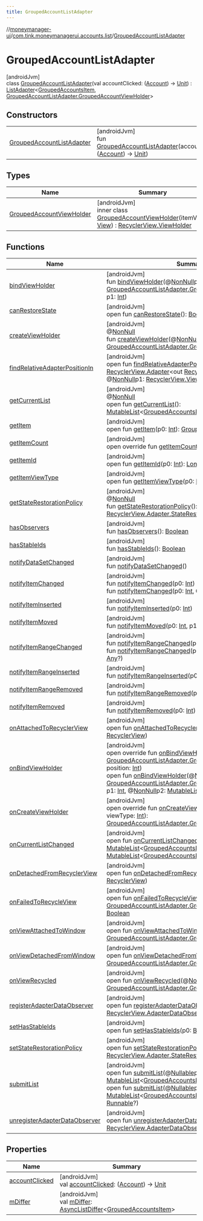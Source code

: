 ```yaml
---
title: GroupedAccountListAdapter
---
```

//[moneymanager-ui](../../../index.html)/[com.tink.moneymanagerui.accounts.list](../index.html)/[GroupedAccountListAdapter](index.html)



# GroupedAccountListAdapter



[androidJvm]\
class [GroupedAccountListAdapter](index.html)(val accountClicked: ([Account](../../com.tink.model.account/-account/index.html)) -&gt; [Unit](https://kotlinlang.org/api/latest/jvm/stdlib/kotlin/-unit/index.html)) : [ListAdapter](https://developer.android.com/reference/kotlin/androidx/recyclerview/widget/ListAdapter.html)&lt;[GroupedAccountsItem](../-grouped-accounts-item/index.html), [GroupedAccountListAdapter.GroupedAccountViewHolder](-grouped-account-view-holder/index.html)&gt;



## Constructors


| | |
|---|---|
| [GroupedAccountListAdapter](-grouped-account-list-adapter.html) | [androidJvm]<br>fun [GroupedAccountListAdapter](-grouped-account-list-adapter.html)(accountClicked: ([Account](../../com.tink.model.account/-account/index.html)) -&gt; [Unit](https://kotlinlang.org/api/latest/jvm/stdlib/kotlin/-unit/index.html)) |


## Types


| Name | Summary |
|---|---|
| [GroupedAccountViewHolder](-grouped-account-view-holder/index.html) | [androidJvm]<br>inner class [GroupedAccountViewHolder](-grouped-account-view-holder/index.html)(itemView: [View](https://developer.android.com/reference/kotlin/android/view/View.html)) : [RecyclerView.ViewHolder](https://developer.android.com/reference/kotlin/androidx/recyclerview/widget/RecyclerView.ViewHolder.html) |


## Functions


| Name | Summary |
|---|---|
| [bindViewHolder](index.html#-915853148%2FFunctions%2F1000845458) | [androidJvm]<br>fun [bindViewHolder](index.html#-915853148%2FFunctions%2F1000845458)(@[NonNull](https://developer.android.com/reference/kotlin/androidx/annotation/NonNull.html)p0: [GroupedAccountListAdapter.GroupedAccountViewHolder](-grouped-account-view-holder/index.html), p1: [Int](https://kotlinlang.org/api/latest/jvm/stdlib/kotlin/-int/index.html)) |
| [canRestoreState](../../com.tink.moneymanagerui.overview.charts/-bar-chart-item-adapter/index.html#-533870738%2FFunctions%2F1000845458) | [androidJvm]<br>open fun [canRestoreState](../../com.tink.moneymanagerui.overview.charts/-bar-chart-item-adapter/index.html#-533870738%2FFunctions%2F1000845458)(): [Boolean](https://kotlinlang.org/api/latest/jvm/stdlib/kotlin/-boolean/index.html) |
| [createViewHolder](../../com.tink.moneymanagerui.overview.charts/-bar-chart-item-adapter/index.html#1423244545%2FFunctions%2F1000845458) | [androidJvm]<br>@[NonNull](https://developer.android.com/reference/kotlin/androidx/annotation/NonNull.html)<br>fun [createViewHolder](../../com.tink.moneymanagerui.overview.charts/-bar-chart-item-adapter/index.html#1423244545%2FFunctions%2F1000845458)(@[NonNull](https://developer.android.com/reference/kotlin/androidx/annotation/NonNull.html)p0: [ViewGroup](https://developer.android.com/reference/kotlin/android/view/ViewGroup.html), p1: [Int](https://kotlinlang.org/api/latest/jvm/stdlib/kotlin/-int/index.html)): [GroupedAccountListAdapter.GroupedAccountViewHolder](-grouped-account-view-holder/index.html) |
| [findRelativeAdapterPositionIn](../../com.tink.moneymanagerui.overview.charts/-bar-chart-item-adapter/index.html#-1238180073%2FFunctions%2F1000845458) | [androidJvm]<br>open fun [findRelativeAdapterPositionIn](../../com.tink.moneymanagerui.overview.charts/-bar-chart-item-adapter/index.html#-1238180073%2FFunctions%2F1000845458)(@[NonNull](https://developer.android.com/reference/kotlin/androidx/annotation/NonNull.html)p0: [RecyclerView.Adapter](https://developer.android.com/reference/kotlin/androidx/recyclerview/widget/RecyclerView.Adapter.html)&lt;out [RecyclerView.ViewHolder](https://developer.android.com/reference/kotlin/androidx/recyclerview/widget/RecyclerView.ViewHolder.html)&gt;, @[NonNull](https://developer.android.com/reference/kotlin/androidx/annotation/NonNull.html)p1: [RecyclerView.ViewHolder](https://developer.android.com/reference/kotlin/androidx/recyclerview/widget/RecyclerView.ViewHolder.html), p2: [Int](https://kotlinlang.org/api/latest/jvm/stdlib/kotlin/-int/index.html)): [Int](https://kotlinlang.org/api/latest/jvm/stdlib/kotlin/-int/index.html) |
| [getCurrentList](../-not-grouped-account-list-adapter/index.html#-1892367752%2FFunctions%2F1000845458) | [androidJvm]<br>@[NonNull](https://developer.android.com/reference/kotlin/androidx/annotation/NonNull.html)<br>open fun [getCurrentList](../-not-grouped-account-list-adapter/index.html#-1892367752%2FFunctions%2F1000845458)(): [MutableList](https://kotlinlang.org/api/latest/jvm/stdlib/kotlin.collections/-mutable-list/index.html)&lt;[GroupedAccountsItem](../-grouped-accounts-item/index.html)&gt; |
| [getItem](../-not-grouped-account-list-adapter/index.html#-1110083754%2FFunctions%2F1000845458) | [androidJvm]<br>open fun [getItem](../-not-grouped-account-list-adapter/index.html#-1110083754%2FFunctions%2F1000845458)(p0: [Int](https://kotlinlang.org/api/latest/jvm/stdlib/kotlin/-int/index.html)): [GroupedAccountsItem](../-grouped-accounts-item/index.html) |
| [getItemCount](../-not-grouped-account-list-adapter/index.html#-543128941%2FFunctions%2F1000845458) | [androidJvm]<br>open override fun [getItemCount](../-not-grouped-account-list-adapter/index.html#-543128941%2FFunctions%2F1000845458)(): [Int](https://kotlinlang.org/api/latest/jvm/stdlib/kotlin/-int/index.html) |
| [getItemId](../../com.tink.moneymanagerui.overview.charts/-bar-chart-item-adapter/index.html#725914875%2FFunctions%2F1000845458) | [androidJvm]<br>open fun [getItemId](../../com.tink.moneymanagerui.overview.charts/-bar-chart-item-adapter/index.html#725914875%2FFunctions%2F1000845458)(p0: [Int](https://kotlinlang.org/api/latest/jvm/stdlib/kotlin/-int/index.html)): [Long](https://kotlinlang.org/api/latest/jvm/stdlib/kotlin/-long/index.html) |
| [getItemViewType](../../com.tink.moneymanagerui.overview.charts/-bar-chart-item-adapter/index.html#714126295%2FFunctions%2F1000845458) | [androidJvm]<br>open fun [getItemViewType](../../com.tink.moneymanagerui.overview.charts/-bar-chart-item-adapter/index.html#714126295%2FFunctions%2F1000845458)(p0: [Int](https://kotlinlang.org/api/latest/jvm/stdlib/kotlin/-int/index.html)): [Int](https://kotlinlang.org/api/latest/jvm/stdlib/kotlin/-int/index.html) |
| [getStateRestorationPolicy](../../com.tink.moneymanagerui.overview.charts/-bar-chart-item-adapter/index.html#1717359980%2FFunctions%2F1000845458) | [androidJvm]<br>@[NonNull](https://developer.android.com/reference/kotlin/androidx/annotation/NonNull.html)<br>fun [getStateRestorationPolicy](../../com.tink.moneymanagerui.overview.charts/-bar-chart-item-adapter/index.html#1717359980%2FFunctions%2F1000845458)(): [RecyclerView.Adapter.StateRestorationPolicy](https://developer.android.com/reference/kotlin/androidx/recyclerview/widget/RecyclerView.Adapter.StateRestorationPolicy.html) |
| [hasObservers](../../com.tink.moneymanagerui.overview.charts/-bar-chart-item-adapter/index.html#1092162006%2FFunctions%2F1000845458) | [androidJvm]<br>fun [hasObservers](../../com.tink.moneymanagerui.overview.charts/-bar-chart-item-adapter/index.html#1092162006%2FFunctions%2F1000845458)(): [Boolean](https://kotlinlang.org/api/latest/jvm/stdlib/kotlin/-boolean/index.html) |
| [hasStableIds](../../com.tink.moneymanagerui.overview.charts/-bar-chart-item-adapter/index.html#16685238%2FFunctions%2F1000845458) | [androidJvm]<br>fun [hasStableIds](../../com.tink.moneymanagerui.overview.charts/-bar-chart-item-adapter/index.html#16685238%2FFunctions%2F1000845458)(): [Boolean](https://kotlinlang.org/api/latest/jvm/stdlib/kotlin/-boolean/index.html) |
| [notifyDataSetChanged](../../com.tink.moneymanagerui.overview.charts/-bar-chart-item-adapter/index.html#-1095556076%2FFunctions%2F1000845458) | [androidJvm]<br>fun [notifyDataSetChanged](../../com.tink.moneymanagerui.overview.charts/-bar-chart-item-adapter/index.html#-1095556076%2FFunctions%2F1000845458)() |
| [notifyItemChanged](../../com.tink.moneymanagerui.overview.charts/-bar-chart-item-adapter/index.html#-1721030169%2FFunctions%2F1000845458) | [androidJvm]<br>fun [notifyItemChanged](../../com.tink.moneymanagerui.overview.charts/-bar-chart-item-adapter/index.html#-1721030169%2FFunctions%2F1000845458)(p0: [Int](https://kotlinlang.org/api/latest/jvm/stdlib/kotlin/-int/index.html))<br>fun [notifyItemChanged](../../com.tink.moneymanagerui.overview.charts/-bar-chart-item-adapter/index.html#748267402%2FFunctions%2F1000845458)(p0: [Int](https://kotlinlang.org/api/latest/jvm/stdlib/kotlin/-int/index.html), @[Nullable](https://developer.android.com/reference/kotlin/androidx/annotation/Nullable.html)p1: [Any](https://kotlinlang.org/api/latest/jvm/stdlib/kotlin/-any/index.html)?) |
| [notifyItemInserted](../../com.tink.moneymanagerui.overview.charts/-bar-chart-item-adapter/index.html#2137269507%2FFunctions%2F1000845458) | [androidJvm]<br>fun [notifyItemInserted](../../com.tink.moneymanagerui.overview.charts/-bar-chart-item-adapter/index.html#2137269507%2FFunctions%2F1000845458)(p0: [Int](https://kotlinlang.org/api/latest/jvm/stdlib/kotlin/-int/index.html)) |
| [notifyItemMoved](../../com.tink.moneymanagerui.overview.charts/-bar-chart-item-adapter/index.html#-1694317867%2FFunctions%2F1000845458) | [androidJvm]<br>fun [notifyItemMoved](../../com.tink.moneymanagerui.overview.charts/-bar-chart-item-adapter/index.html#-1694317867%2FFunctions%2F1000845458)(p0: [Int](https://kotlinlang.org/api/latest/jvm/stdlib/kotlin/-int/index.html), p1: [Int](https://kotlinlang.org/api/latest/jvm/stdlib/kotlin/-int/index.html)) |
| [notifyItemRangeChanged](../../com.tink.moneymanagerui.overview.charts/-bar-chart-item-adapter/index.html#1769183193%2FFunctions%2F1000845458) | [androidJvm]<br>fun [notifyItemRangeChanged](../../com.tink.moneymanagerui.overview.charts/-bar-chart-item-adapter/index.html#1769183193%2FFunctions%2F1000845458)(p0: [Int](https://kotlinlang.org/api/latest/jvm/stdlib/kotlin/-int/index.html), p1: [Int](https://kotlinlang.org/api/latest/jvm/stdlib/kotlin/-int/index.html))<br>fun [notifyItemRangeChanged](../../com.tink.moneymanagerui.overview.charts/-bar-chart-item-adapter/index.html#1916975740%2FFunctions%2F1000845458)(p0: [Int](https://kotlinlang.org/api/latest/jvm/stdlib/kotlin/-int/index.html), p1: [Int](https://kotlinlang.org/api/latest/jvm/stdlib/kotlin/-int/index.html), @[Nullable](https://developer.android.com/reference/kotlin/androidx/annotation/Nullable.html)p2: [Any](https://kotlinlang.org/api/latest/jvm/stdlib/kotlin/-any/index.html)?) |
| [notifyItemRangeInserted](../../com.tink.moneymanagerui.overview.charts/-bar-chart-item-adapter/index.html#-2104748521%2FFunctions%2F1000845458) | [androidJvm]<br>fun [notifyItemRangeInserted](../../com.tink.moneymanagerui.overview.charts/-bar-chart-item-adapter/index.html#-2104748521%2FFunctions%2F1000845458)(p0: [Int](https://kotlinlang.org/api/latest/jvm/stdlib/kotlin/-int/index.html), p1: [Int](https://kotlinlang.org/api/latest/jvm/stdlib/kotlin/-int/index.html)) |
| [notifyItemRangeRemoved](../../com.tink.moneymanagerui.overview.charts/-bar-chart-item-adapter/index.html#999899269%2FFunctions%2F1000845458) | [androidJvm]<br>fun [notifyItemRangeRemoved](../../com.tink.moneymanagerui.overview.charts/-bar-chart-item-adapter/index.html#999899269%2FFunctions%2F1000845458)(p0: [Int](https://kotlinlang.org/api/latest/jvm/stdlib/kotlin/-int/index.html), p1: [Int](https://kotlinlang.org/api/latest/jvm/stdlib/kotlin/-int/index.html)) |
| [notifyItemRemoved](../../com.tink.moneymanagerui.overview.charts/-bar-chart-item-adapter/index.html#-189254469%2FFunctions%2F1000845458) | [androidJvm]<br>fun [notifyItemRemoved](../../com.tink.moneymanagerui.overview.charts/-bar-chart-item-adapter/index.html#-189254469%2FFunctions%2F1000845458)(p0: [Int](https://kotlinlang.org/api/latest/jvm/stdlib/kotlin/-int/index.html)) |
| [onAttachedToRecyclerView](../../com.tink.moneymanagerui.overview.charts/-bar-chart-item-adapter/index.html#-1243461790%2FFunctions%2F1000845458) | [androidJvm]<br>open fun [onAttachedToRecyclerView](../../com.tink.moneymanagerui.overview.charts/-bar-chart-item-adapter/index.html#-1243461790%2FFunctions%2F1000845458)(@[NonNull](https://developer.android.com/reference/kotlin/androidx/annotation/NonNull.html)p0: [RecyclerView](https://developer.android.com/reference/kotlin/androidx/recyclerview/widget/RecyclerView.html)) |
| [onBindViewHolder](on-bind-view-holder.html) | [androidJvm]<br>open override fun [onBindViewHolder](on-bind-view-holder.html)(holder: [GroupedAccountListAdapter.GroupedAccountViewHolder](-grouped-account-view-holder/index.html), position: [Int](https://kotlinlang.org/api/latest/jvm/stdlib/kotlin/-int/index.html))<br>open fun [onBindViewHolder](index.html#1529732219%2FFunctions%2F1000845458)(@[NonNull](https://developer.android.com/reference/kotlin/androidx/annotation/NonNull.html)p0: [GroupedAccountListAdapter.GroupedAccountViewHolder](-grouped-account-view-holder/index.html), p1: [Int](https://kotlinlang.org/api/latest/jvm/stdlib/kotlin/-int/index.html), @[NonNull](https://developer.android.com/reference/kotlin/androidx/annotation/NonNull.html)p2: [MutableList](https://kotlinlang.org/api/latest/jvm/stdlib/kotlin.collections/-mutable-list/index.html)&lt;[Any](https://kotlinlang.org/api/latest/jvm/stdlib/kotlin/-any/index.html)&gt;) |
| [onCreateViewHolder](on-create-view-holder.html) | [androidJvm]<br>open override fun [onCreateViewHolder](on-create-view-holder.html)(parent: [ViewGroup](https://developer.android.com/reference/kotlin/android/view/ViewGroup.html), viewType: [Int](https://kotlinlang.org/api/latest/jvm/stdlib/kotlin/-int/index.html)): [GroupedAccountListAdapter.GroupedAccountViewHolder](-grouped-account-view-holder/index.html) |
| [onCurrentListChanged](index.html#206395158%2FFunctions%2F1000845458) | [androidJvm]<br>open fun [onCurrentListChanged](index.html#206395158%2FFunctions%2F1000845458)(@[NonNull](https://developer.android.com/reference/kotlin/androidx/annotation/NonNull.html)p0: [MutableList](https://kotlinlang.org/api/latest/jvm/stdlib/kotlin.collections/-mutable-list/index.html)&lt;[GroupedAccountsItem](../-grouped-accounts-item/index.html)&gt;, @[NonNull](https://developer.android.com/reference/kotlin/androidx/annotation/NonNull.html)p1: [MutableList](https://kotlinlang.org/api/latest/jvm/stdlib/kotlin.collections/-mutable-list/index.html)&lt;[GroupedAccountsItem](../-grouped-accounts-item/index.html)&gt;) |
| [onDetachedFromRecyclerView](../../com.tink.moneymanagerui.overview.charts/-bar-chart-item-adapter/index.html#-1201433889%2FFunctions%2F1000845458) | [androidJvm]<br>open fun [onDetachedFromRecyclerView](../../com.tink.moneymanagerui.overview.charts/-bar-chart-item-adapter/index.html#-1201433889%2FFunctions%2F1000845458)(@[NonNull](https://developer.android.com/reference/kotlin/androidx/annotation/NonNull.html)p0: [RecyclerView](https://developer.android.com/reference/kotlin/androidx/recyclerview/widget/RecyclerView.html)) |
| [onFailedToRecycleView](index.html#202875598%2FFunctions%2F1000845458) | [androidJvm]<br>open fun [onFailedToRecycleView](index.html#202875598%2FFunctions%2F1000845458)(@[NonNull](https://developer.android.com/reference/kotlin/androidx/annotation/NonNull.html)p0: [GroupedAccountListAdapter.GroupedAccountViewHolder](-grouped-account-view-holder/index.html)): [Boolean](https://kotlinlang.org/api/latest/jvm/stdlib/kotlin/-boolean/index.html) |
| [onViewAttachedToWindow](index.html#2037943604%2FFunctions%2F1000845458) | [androidJvm]<br>open fun [onViewAttachedToWindow](index.html#2037943604%2FFunctions%2F1000845458)(@[NonNull](https://developer.android.com/reference/kotlin/androidx/annotation/NonNull.html)p0: [GroupedAccountListAdapter.GroupedAccountViewHolder](-grouped-account-view-holder/index.html)) |
| [onViewDetachedFromWindow](index.html#1751590807%2FFunctions%2F1000845458) | [androidJvm]<br>open fun [onViewDetachedFromWindow](index.html#1751590807%2FFunctions%2F1000845458)(@[NonNull](https://developer.android.com/reference/kotlin/androidx/annotation/NonNull.html)p0: [GroupedAccountListAdapter.GroupedAccountViewHolder](-grouped-account-view-holder/index.html)) |
| [onViewRecycled](index.html#-584879790%2FFunctions%2F1000845458) | [androidJvm]<br>open fun [onViewRecycled](index.html#-584879790%2FFunctions%2F1000845458)(@[NonNull](https://developer.android.com/reference/kotlin/androidx/annotation/NonNull.html)p0: [GroupedAccountListAdapter.GroupedAccountViewHolder](-grouped-account-view-holder/index.html)) |
| [registerAdapterDataObserver](../../com.tink.moneymanagerui.overview.charts/-bar-chart-item-adapter/index.html#-149943229%2FFunctions%2F1000845458) | [androidJvm]<br>open fun [registerAdapterDataObserver](../../com.tink.moneymanagerui.overview.charts/-bar-chart-item-adapter/index.html#-149943229%2FFunctions%2F1000845458)(@[NonNull](https://developer.android.com/reference/kotlin/androidx/annotation/NonNull.html)p0: [RecyclerView.AdapterDataObserver](https://developer.android.com/reference/kotlin/androidx/recyclerview/widget/RecyclerView.AdapterDataObserver.html)) |
| [setHasStableIds](../../com.tink.moneymanagerui.overview.charts/-bar-chart-item-adapter/index.html#1991189249%2FFunctions%2F1000845458) | [androidJvm]<br>open fun [setHasStableIds](../../com.tink.moneymanagerui.overview.charts/-bar-chart-item-adapter/index.html#1991189249%2FFunctions%2F1000845458)(p0: [Boolean](https://kotlinlang.org/api/latest/jvm/stdlib/kotlin/-boolean/index.html)) |
| [setStateRestorationPolicy](../../com.tink.moneymanagerui.overview.charts/-bar-chart-item-adapter/index.html#1439711293%2FFunctions%2F1000845458) | [androidJvm]<br>open fun [setStateRestorationPolicy](../../com.tink.moneymanagerui.overview.charts/-bar-chart-item-adapter/index.html#1439711293%2FFunctions%2F1000845458)(@[NonNull](https://developer.android.com/reference/kotlin/androidx/annotation/NonNull.html)p0: [RecyclerView.Adapter.StateRestorationPolicy](https://developer.android.com/reference/kotlin/androidx/recyclerview/widget/RecyclerView.Adapter.StateRestorationPolicy.html)) |
| [submitList](index.html#1583744237%2FFunctions%2F1000845458) | [androidJvm]<br>open fun [submitList](index.html#1583744237%2FFunctions%2F1000845458)(@[Nullable](https://developer.android.com/reference/kotlin/androidx/annotation/Nullable.html)p0: [MutableList](https://kotlinlang.org/api/latest/jvm/stdlib/kotlin.collections/-mutable-list/index.html)&lt;[GroupedAccountsItem](../-grouped-accounts-item/index.html)&gt;?)<br>open fun [submitList](index.html#-997085790%2FFunctions%2F1000845458)(@[Nullable](https://developer.android.com/reference/kotlin/androidx/annotation/Nullable.html)p0: [MutableList](https://kotlinlang.org/api/latest/jvm/stdlib/kotlin.collections/-mutable-list/index.html)&lt;[GroupedAccountsItem](../-grouped-accounts-item/index.html)&gt;?, @[Nullable](https://developer.android.com/reference/kotlin/androidx/annotation/Nullable.html)p1: [Runnable](https://developer.android.com/reference/kotlin/java/lang/Runnable.html)?) |
| [unregisterAdapterDataObserver](../../com.tink.moneymanagerui.overview.charts/-bar-chart-item-adapter/index.html#607934410%2FFunctions%2F1000845458) | [androidJvm]<br>open fun [unregisterAdapterDataObserver](../../com.tink.moneymanagerui.overview.charts/-bar-chart-item-adapter/index.html#607934410%2FFunctions%2F1000845458)(@[NonNull](https://developer.android.com/reference/kotlin/androidx/annotation/NonNull.html)p0: [RecyclerView.AdapterDataObserver](https://developer.android.com/reference/kotlin/androidx/recyclerview/widget/RecyclerView.AdapterDataObserver.html)) |


## Properties


| Name | Summary |
|---|---|
| [accountClicked](account-clicked.html) | [androidJvm]<br>val [accountClicked](account-clicked.html): ([Account](../../com.tink.model.account/-account/index.html)) -&gt; [Unit](https://kotlinlang.org/api/latest/jvm/stdlib/kotlin/-unit/index.html) |
| [mDiffer](../-not-grouped-account-list-adapter/index.html#557329858%2FProperties%2F1000845458) | [androidJvm]<br>val [mDiffer](../-not-grouped-account-list-adapter/index.html#557329858%2FProperties%2F1000845458): [AsyncListDiffer](https://developer.android.com/reference/kotlin/androidx/recyclerview/widget/AsyncListDiffer.html)&lt;[GroupedAccountsItem](../-grouped-accounts-item/index.html)&gt; |

